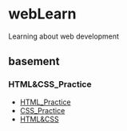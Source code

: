 # webLearn
Learning about web development

## basement

### HTML&CSS_Practice
* [HTML_Practice](https://github.com/wnz27/webLearn/blob/master/HTML_Practice.md)
* [CSS_Practice]()
* [HTML&CSS](https://github.com/wnz27/webLearn/blob/master/HTML&CSS_practice.md)
